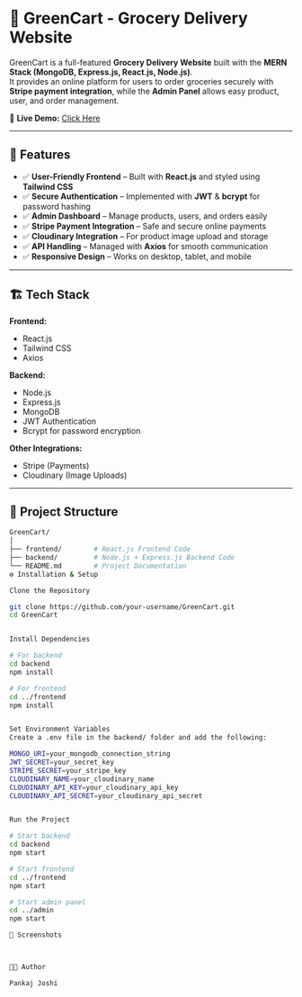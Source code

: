 # 🛒 GreenCart - Grocery Delivery Website  

GreenCart is a full-featured **Grocery Delivery Website** built with the **MERN Stack (MongoDB, Express.js, React.js, Node.js)**.  
It provides an online platform for users to order groceries securely with **Stripe payment integration**, while the **Admin Panel** allows easy product, user, and order management.  

🚀 **Live Demo:** [Click Here](https://green-cart-pankaj-grocery-app.vercel.app/)  

---

## 📌 Features  

- ✅ **User-Friendly Frontend** – Built with **React.js** and styled using **Tailwind CSS**  
- ✅ **Secure Authentication** – Implemented with **JWT** & **bcrypt** for password hashing  
- ✅ **Admin Dashboard** – Manage products, users, and orders easily  
- ✅ **Stripe Payment Integration** – Safe and secure online payments  
- ✅ **Cloudinary Integration** – For product image upload and storage  
- ✅ **API Handling** – Managed with **Axios** for smooth communication  
- ✅ **Responsive Design** – Works on desktop, tablet, and mobile  

---

## 🏗️ Tech Stack  

**Frontend:**  
- React.js  
- Tailwind CSS  
- Axios  

**Backend:**  
- Node.js  
- Express.js  
- MongoDB  
- JWT Authentication  
- Bcrypt for password encryption  

**Other Integrations:**  
- Stripe (Payments)  
- Cloudinary (Image Uploads)  

---

## 📂 Project Structure  

```bash
GreenCart/
│
├── frontend/        # React.js Frontend Code
├── backend/         # Node.js + Express.js Backend Code
└── README.md        # Project Documentation
⚙️ Installation & Setup

Clone the Repository

git clone https://github.com/your-username/GreenCart.git
cd GreenCart


Install Dependencies

# For backend
cd backend
npm install

# For frontend
cd ../frontend
npm install


Set Environment Variables
Create a .env file in the backend/ folder and add the following:

MONGO_URI=your_mongodb_connection_string
JWT_SECRET=your_secret_key
STRIPE_SECRET=your_stripe_key
CLOUDINARY_NAME=your_cloudinary_name
CLOUDINARY_API_KEY=your_cloudinary_api_key
CLOUDINARY_API_SECRET=your_cloudinary_api_secret


Run the Project

# Start backend
cd backend
npm start

# Start frontend
cd ../frontend
npm start

# Start admin panel
cd ../admin
npm start

📸 Screenshots



👨‍💻 Author

Pankaj Joshi



